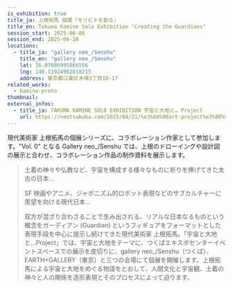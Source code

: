 ```yaml
---
is_exhibition: true
title_ja: 上根拓馬 個展『モリビトを創る』
title_en: Takuma Kamine Solo Exhibition "Creating the Guardians"
session_start: 2025-06-06
session_end: 2025-06-20
locations:
  - title_ja: "gallery neo_/Senshu"
    title_en: "gallery neo_/Senshu"
    lat: 36.07086995866556
    lng: 140.11924982018215
    address: 東京都江東区木場3丁目18-17
related_works:
  - kamine-proto
thumbnail:
external_infos:
  - title_ja: TAKUMA KAMINE SOLO EXHIBITION 宇宙と大地と… Project
    url: https://neotsukuba.com/2025/04/21/%e3%80%90art-project%e3%80%91takuma-kamine-solo-exhbition%e5%ae%87%e5%ae%99%e3%81%a8%e5%a4%a7%e5%9c%b0%e3%81%a8-project/
---
```


現代美術家 上根拓馬の個展シリーズに、コラボレーション作家として参加します。"Vol. 0" となる Gallery neo\_/Senshu では、上根のドローイングや設計図の展示と合わせ、コラボレーション作品の制作資料を展示します。

> 土着の神々や仏教など、宇宙を構成する様々なものに祈りを捧げてきた太古の日本…
>
> SF 映画やアニメ、ジャポニズム的ロボット表現などのサブカルチャーに羨望を向ける現代日本…
>
> 双方が混ざり合わさることで生み出される、リアルな日本なるものという概念をガーディアン (Guardian) というフィギュアをフォーマットとした表現手段を中心に提示し続けてきた現代美術家 上根拓馬。「宇宙と大地と…Project」では、宇宙と大地をテーマに、つくばエキスポセンターイベントスペースでの展示を皮切りに、gallery neo\_/Senshu（つくば）、EARTH+GALLERY（東京）と三つの会場にて個展を開催します。上根拓馬による宇宙と大地をめぐる物語をとおして、人間文化と宇宙観、土着の神々と人の関係を造形表現とそのプロセスによって迫ります。
